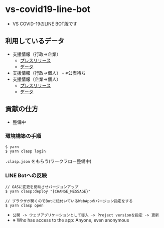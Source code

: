 # vs-covid19-line-bot
- VS COVID-19のLINE BOT版です

## 利用しているデータ
  - 支援情報（行政→企業）
    - [プレスリリース](https://www.soumu.go.jp/menu_news/s-news/01ryutsu06_02000243.html)
    - [データ](https://docs.google.com/spreadsheets/d/1R1tS27iOfJe0fryN6mc_0Sz6lkE3846_jWEeVlz9cpc/edit?usp=sharing)
  -  支援情報（行政→個人）
    - ※公表待ち
  - 支援情報（企業→個人）
    - [プレスリリース](https://www.soumu.go.jp/menu_news/s-news/01ryutsu02_02000267.html)
    - [データ](https://docs.google.com/spreadsheets/d/1IiHUk3D_b6e5BfqFG3ZBxQ8X-QVACdY7CeQeG6C7S1w/edit#gid=0)

## 貢献の仕方
- 整備中

### 環境構築の手順
```
$ yarn
$ yarn clasp login
```
`.clasp.json` をもらう(ワークフロー整備中)

### LINE Botへの反映
```
// GASに変更を反映させバージョンアップ
$ yarn clasp:deploy "{CHANGE_MESSAGE}"

// ブラウザが開くのでBotに紐付いているWebAppのバージョン指定をする
$ yarn clasp open
```
- `公開 -> ウェブアプリケーションとして導入 -> Project versionを指定 -> 更新`
- ※ Who has access to the app: Anyone, even anonymous
